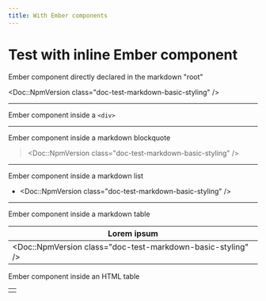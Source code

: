 ```yaml
---
title: With Ember components
---
```


# Test with inline Ember component

Ember component directly declared in the markdown "root"

<Doc::NpmVersion class="doc-test-markdown-basic-styling" />

------

Ember component inside a `<div>`

<div>
    <Doc::NpmVersion class="doc-test-markdown-basic-styling" />
</div>

------

Ember component inside a markdown blockquote

> <Doc::NpmVersion class="doc-test-markdown-basic-styling" />

------

Ember component inside a markdown list

- <Doc::NpmVersion class="doc-test-markdown-basic-styling" />

------

Ember component inside a markdown table

| Lorem ipsum                                               |
|-----------------------------------------------------------|
| <Doc::NpmVersion class="doc-test-markdown-basic-styling" /> |

Ember component inside an HTML table

<table>
    <tr>
        <td>
            <Doc::NpmVersion class="doc-test-markdown-basic-styling" />
        </td>
    </tr>
</table>
